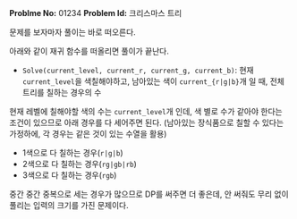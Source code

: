 **Problme No:** 01234
**Problem Id:** 크리스마스 트리


문제를 보자마자 풀이는 바로 떠오른다.


아래와 같이 재귀 함수를 떠올리면 풀이가 끝난다.


- `Solve(current_level, current_r, current_g, current_b)`: 현재 `current_level`을 색칠해야하고, 남아있는 색이 `current_{r|g|b}`개 일 때, 전체 트리를 칠하는 경우의 수


현재 레벨에 칠해야할 색의 수는 `current_level`개 인데, 색 별로 수가 같아야 한다는 조건이 있으므로 아래 경우를 다 세어주면 된다.
(남아있는 장식품으로 칠할 수 있다는 가정하에, 각 경우는 같은 것이 있는 수열을 활용)


- 1색으로 다 칠하는 경우(`r|g|b`)
- 2색으로 다 칠하는 경우(`rg|gb|rb`)
- 3색으로 다 칠하는 경우(`rgb`)


중간 중간 중복으로 세는 경우가 많으므로 DP를 써주면 더 좋은데, 안 써줘도 무리 없이 풀리는 입력의 크기를 가진 문제이다.
